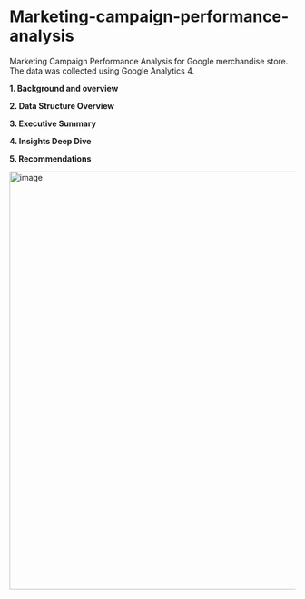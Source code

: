 # Marketing-campaign-performance-analysis
Marketing Campaign Performance Analysis for Google merchandise store. The data was collected using Google Analytics 4. 

**1. Background and overview**


**2. Data Structure Overview**


**3. Executive Summary**


**4. Insights Deep Dive**


**5. Recommendations**


<img width="737" alt="image" src="https://github.com/user-attachments/assets/eb9ec6fc-58f5-435d-a5af-830cc2fe8020">

